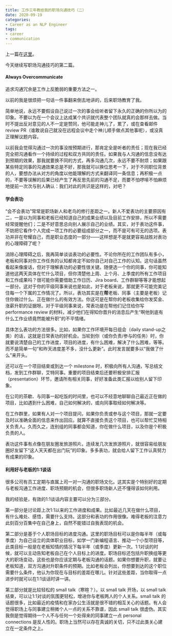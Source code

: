 ```yaml
---
title: 工作三年教给我的职场沟通技巧（二）
date: 2020-09-19
categories:
- Career as an NLP Engineer
tags:
- career
- communication
---
```


上一篇在[这里](https://sinantang.github.io/career%20as%20an%20nlp%20engineer/2020/09/11/communication-at-workplace-1/)。

今天继续写职场沟通技巧的第二篇。



#### Always Overcommunicate

追求沟通冗余是工作上反脆弱的重要方法之一。

以前的我是很烦把一句话一件事翻来倒去地讲的，后来职场教育了我。

简单地说，永远不要假设自己说过一次的事会给听者留下永久的正确的你所以为的印象。不要以为在一个会议上达成某个共识就代表整个团队就真的会那样去做。当时不提出反对意见的人不一定是赞同，他可能走神儿了，累了，或在查看邮件 review PR（谁敢说自己就没在远程会议中走个神儿顺手做点其他事呢），或没真正理解议题内容。

以前我会觉得沟通过一次的事没按预期进行，那肯定全是听者的责任；现在我已经完全把沟通看作一个持续的过程和双方共同的责任。如果我与人沟通的信息没有达到预期的效果，那我就要换不同的方式，再多沟通几次，永远不要不耐烦；如果跟某些特定同事的沟通效果总是不好，那我就可以换位思考一下，对于不同职位背景的人，要想办法从对方的角度以他能理解的方式来翻译同一条信息；再积极一点的，不要等误解的后果已经产生了再反思先前的沟通不足，而要不怕啰嗦不怕麻烦地提前一次次与别人确认：我们对此的共识是这样的，对吧？



#### 学会表功

“会不会表功”常常是职场新人和老鸟的修行差距之一。新人不爱表功的主要原因有二，一是以为同事和老板已经知道自己的成果业绩以及目前工作安排，所以不需要经常提醒他们；二是不好意思总向别人展示自己的业绩。其实，对于表功这件事，不妨把它看作个人完成一项工作的必要组成部分之一，而不是可有可无的选项。表功并非在夸耀自己，而是职业态度的一部分——这样想是不是就更容易战胜对表功的心理障碍了呢？

消除心理障碍之后，我再简单谈谈表功的必要性。不论你所在的工作团队有多小，老板和同事对你工作任务的认知都肯定不如你自己对自己工作的认知。这句话虽然看起来像废话，但对于理解表功的必要性很关键。随便选一个你的同事，你可能知道他这两天具体在忙什么项目，但你清楚他上周、上个月、上季度的所有工作项目和工作成果吗？很可能你需要借助工作日历、Jira board、工作群聊等等才能想起一部分。这对于你的平级同事来说也是如此，对于老板来说，那就更不可能完美记住每一个下属的工作情况了。所以，表功其实是在**帮**老板、同事（主要是老板）记住你做过什么、正在做什么的有效方法。你这可是在帮你的老板收集给你发奖金、涨薪升职的证据呀。对于平级同事来说，常表功是在帮他们记住给你写 performance review 的材料，减少他们在得知你晋升的消息后产生“啊他到底有什么工作业绩竟然能被升职”的不平情绪。

具体怎么表功的方法很多。比如，如果你工作环境开每日组会（daily stand-up之类）的话，这就是日常表功的好机会。当轮到你（或你负责/参与的任务）时，你就要说清楚自己的工作进度，项目的进度，有什么困难，解决了什么困难，等等。而不是简单一句“和昨天进度差不多，没什么更新”。此时发言就要多以“我做了什么”来开头。

还可以在一个项目结束或到达一个 milestone 时，积极向所有人沟通，写总结文档，发到工作群聊，艾特同事。重要的项目结束后还要积极安排汇报（presentation）环节，邀请所有相关同事，好好准备此类汇报以给别人留下印象。

在公司的茶歇、与同事一起吃饭的时间里，也可以不经意地聊聊自己最近正在做的项目，比如遇到什么困难，自己如何解决的，或向同事取经如何解决等。

在工作群里，如果有人对一个项目提问，如果你负责或参与这个项目，那就一定要及时以准确全面的信息来作出回应。就算不直接负责这个项目，也可以帮忙艾特相关负责人。久而久之，连别组的同事都会知道，你在做什么项目，以及你是个积极负责的人。

表功这件事有点像在朋友圈发旅游照片。连续发几次发旅游照片，就很容易给朋友圈好友留下“这人天天都在出门玩”的印象。多多表功，就会给人留下工作认真努力有成果的印象。



#### 利用好与老板的1:1谈话

很多公司有员工定期与直属上司一对一沟通的职场文化。这其实是个特别好的定期与老板沟通工作进度、职场预期的机会，但很多职场新人还不懂得该如何利用。

我的经验是，有效的1:1谈话内容主要可以分为三部分。

第一部分是讨论距上次1:1以来的工作进度和成果。比如最近几天在做什么项目，有什么难处、感悟，需要什么支持。这部分和表功的作用很像。难得老板的注意力此刻百分百集中在自己身上，自然不能错过自我表现的机会。

第二部分是基于个人职场目标的进度沟通。这里的职场目标可以是你每半年（或每季度）为自己设立的具体职业目标，如学一门新编程语言、推动一个小型项目等，此类目标一般是在老板知情的情况下每半年（或季度）更新一次。1:1对谈的时候，就可以主动告知老板自己在个人目标上的进度。职场目标还包括升职换组等更大的职场变动，这些也是你应该定期与老板沟通的话题。如果你想要升职，就要让老板知道，双方沟通对升职条件的预期。比如老板会列出，你想要到达的这个职位需要什么条件，他认为你现在与目标的差距在哪儿。针对这些差距，当你取得一点进步时就可以在1:1谈话时讲一讲。

第三部分就是比较轻松的 small talk（寒暄？）。以 small talk 开场，以 small talk 结束，可以让1:1对谈的氛围更轻松，增进你与老板两人的个人关系。small talk 的话题很多，比如最近的疫情和在家办公生活就是很不错的相互关心的话题。有人会觉得职场上与同事建立稍微个人一点的关系不靠谱，因此 small talk 很虚伪。其实我倒是觉得期待一个人不与任何一个处得来的同事建立一点 personal connections 是反人性的。职场上当然可以存在真诚的关切，只不过此类关心建立在一定条件之上。